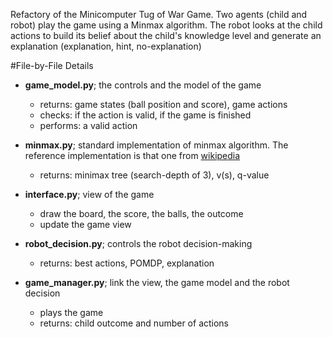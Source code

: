 Refactory of the Minicomputer Tug of War Game. Two agents (child and robot) play the game using a Minmax algorithm. The robot looks at the child actions to build its belief about the child's knowledge level and generate an explanation (explanation, hint, no-explanation)

#File-by-File Details

- **game_model.py**;
the controls and the model of the game 
  - returns: game states (ball position and score), game actions
  - checks: if the action is valid, if the game is finished
  - performs: a valid action

- **minmax.py**;
standard implementation of minmax algorithm. The reference implementation is that one from [wikipedia](https://en.wikipedia.org/wiki/Minimax#Pseudocode)
  - returns: minimax tree (search-depth of 3), v(s), q-value
  
- **interface.py**;
view of the game
  - draw the board, the score, the balls, the outcome
  - update the game view

- **robot_decision.py**;
controls the robot decision-making
  - returns: best actions, POMDP, explanation
  
- **game_manager.py**;
link the view, the game model and the robot decision
  - plays the game
  - returns: child outcome and number of actions
